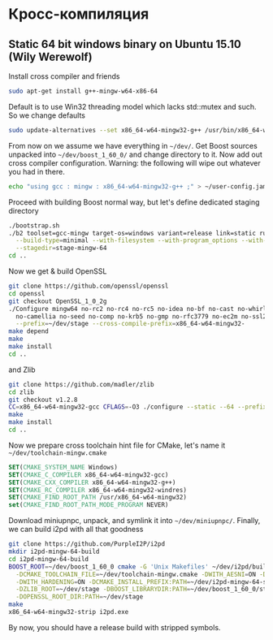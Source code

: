 Кросс-компиляция
================

Static 64 bit windows binary on Ubuntu 15.10 (Wily Werewolf)
---------------------------------------------------------------------

Install cross compiler and friends
```sh
sudo apt-get install g++-mingw-w64-x86-64
```
Default is to use Win32 threading model which lacks std::mutex and such. So we change defaults
```sh
sudo update-alternatives --set x86_64-w64-mingw32-g++ /usr/bin/x86_64-w64-mingw32-g++-posix
```
From now on we assume we have everything in `~/dev/`. Get Boost sources unpacked into `~/dev/boost_1_60_0/`
and change directory to it.
Now add out cross compiler configuration. Warning: the following will wipe out whatever you had in there.
```sh
echo "using gcc : mingw : x86_64-w64-mingw32-g++ ;" > ~/user-config.jam
```
Proceed with building Boost normal way, but let's define dedicated staging directory
```sh
./bootstrap.sh
./b2 toolset=gcc-mingw target-os=windows variant=release link=static runtime-link=static address-model=64 \
  --build-type=minimal --with-filesystem --with-program_options --with-date_time \
  --stagedir=stage-mingw-64
cd ..
```
Now we get & build OpenSSL
```sh
git clone https://github.com/openssl/openssl
cd openssl
git checkout OpenSSL_1_0_2g
./Configure mingw64 no-rc2 no-rc4 no-rc5 no-idea no-bf no-cast no-whirlpool no-md2 no-md4 no-ripemd no-mdc2 \
  no-camellia no-seed no-comp no-krb5 no-gmp no-rfc3779 no-ec2m no-ssl2 no-jpake no-srp no-sctp no-srtp \
  --prefix=~/dev/stage --cross-compile-prefix=x86_64-w64-mingw32-
make depend
make
make install
cd ..
```
and Zlib
```sh
git clone https://github.com/madler/zlib
cd zlib
git checkout v1.2.8
CC=x86_64-w64-mingw32-gcc CFLAGS=-O3 ./configure --static --64 --prefix=~/dev/stage
make
make install
cd ..
```
Now we prepare cross toolchain hint file for CMake, let's name it `~/dev/toolchain-mingw.cmake`
```cmake
SET(CMAKE_SYSTEM_NAME Windows)
SET(CMAKE_C_COMPILER x86_64-w64-mingw32-gcc)
SET(CMAKE_CXX_COMPILER x86_64-w64-mingw32-g++)
SET(CMAKE_RC_COMPILER x86_64-w64-mingw32-windres)
SET(CMAKE_FIND_ROOT_PATH /usr/x86_64-w64-mingw32)
set(CMAKE_FIND_ROOT_PATH_MODE_PROGRAM NEVER)
```
Download miniupnpc, unpack, and symlink it into `~/dev/miniupnpc/`.
Finally, we can build i2pd with all that goodness
```sh
git clone https://github.com/PurpleI2P/i2pd
mkdir i2pd-mingw-64-build
cd i2pd-mingw-64-build
BOOST_ROOT=~/dev/boost_1_60_0 cmake -G 'Unix Makefiles' ~/dev/i2pd/build -DBUILD_TYPE=Release \
  -DCMAKE_TOOLCHAIN_FILE=~/dev/toolchain-mingw.cmake -DWITH_AESNI=ON -DWITH_UPNP=ON -DWITH_STATIC=ON \
  -DWITH_HARDENING=ON -DCMAKE_INSTALL_PREFIX:PATH=~/dev/i2pd-mingw-64-static \
  -DZLIB_ROOT=~/dev/stage -DBOOST_LIBRARYDIR:PATH=~/dev/boost_1_60_0/stage-mingw-64/lib \
  -DOPENSSL_ROOT_DIR:PATH=~/dev/stage
make
x86_64-w64-mingw32-strip i2pd.exe
```
By now, you should have a release build with stripped symbols.
